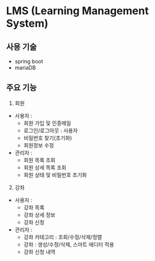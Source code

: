 # LMS (Learning Management System)

## 사용 기술
- spring boot 
- mariaDB


## 주요 기능
1. 회원 
- 사용자 : 
	- 회원 가입 및 인증메일
	- 로그인/로그아웃 : 사용자
	- 비밀번호 찾기(초기화)
	- 회원정보 수정
- 관리자 : 
	- 회원 목록 조회
	- 회원 상세 목록 조회
	- 회원 상태 및 비밀번호 초기화
2. 강좌
- 사용자 :
	- 강좌 목록
	- 강좌 상세 정보
	- 강좌 신청
- 관리자 :
	- 강좌 카테고리 : 조회/수정/삭제/정렬
	- 강좌 : 생성/수정/삭제, 스마트 에디터 적용
	- 강좌 신청 내역

